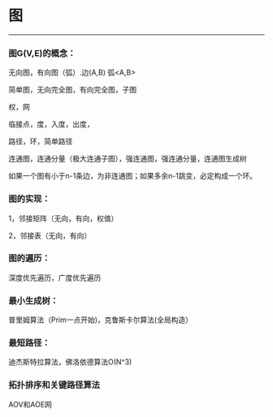 # 图
---
### 图G(V,E)的概念：


无向图，有向图（弧）.边(A,B)  弧<A,B>


简单图，无向完全图，有向完全图，子图


权，网


临接点，度，入度，出度，


路径，环，简单路径


连通图，连通分量（极大连通子图），强连通图，强连通分量，连通图生成树


如果一个图有小于n-1条边，为非连通图；如果多余n-1跳变，必定构成一个环。

### 图的实现：


1，邻接矩阵（无向，有向，权值）


2，邻接表（无向，有向）


### 图的遍历：
深度优先遍历，广度优先遍历


### 最小生成树：
普里姆算法（Prim一点开始)，克鲁斯卡尔算法(全局构造）


### 最短路径：


迪杰斯特拉算法，佛洛依德算法O(N^3)


### 拓扑排序和关键路径算法


AOV和AOE网










